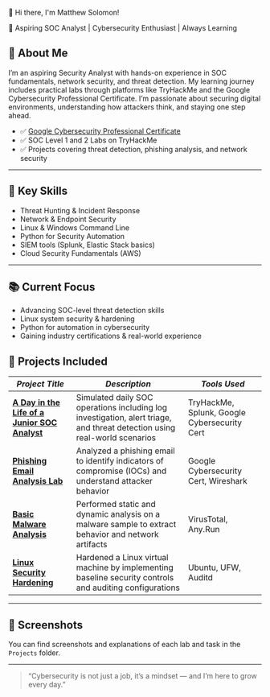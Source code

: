👋 Hi there, I'm Matthew Solomon!

🔐 Aspiring SOC Analyst | Cybersecurity Enthusiast | Always Learning

## 🚀 About Me

I’m an aspiring Security Analyst with hands-on experience in SOC fundamentals, network security, and threat detection. My learning journey includes practical labs through platforms like TryHackMe and the Google Cybersecurity Professional Certificate. I’m passionate about securing digital environments, understanding how attackers think, and staying one step ahead.



- ✅ [Google Cybersecurity Professional Certificate](#)
- ✅ SOC Level 1 and 2 Labs on TryHackMe
- ✅ Projects covering threat detection, phishing analysis, and network security

---

## 🔐 Key Skills

- Threat Hunting & Incident Response  
- Network & Endpoint Security  
- Linux & Windows Command Line  
- Python for Security Automation  
- SIEM tools (Splunk, Elastic Stack basics)  
- Cloud Security Fundamentals (AWS)

---


## 📚 Current Focus

- Advancing SOC-level threat detection skills  
- Linux system security & hardening  
- Python for automation in cybersecurity  
- Gaining industry certifications & real-world experience

  
## 📁 Projects Included

| *Project Title*| *Description* | *Tools Used* |
|------------------|------------------|----------------|
| [**A Day in the Life of a Junior SOC Analyst**](https://github.com/Matt-Solo/A-Day-in-the-Life-of-a-SOC-Level-1-Analyst-TryHackMe-) | Simulated daily SOC operations including log investigation, alert triage, and threat detection using real-world scenarios | TryHackMe, Splunk, Google Cybersecurity Cert |
| [**Phishing Email Analysis Lab**](https://github.com/Matt-Solo/SIEM-TryHackMe-Lab) | Analyzed a phishing email to identify indicators of compromise (IOCs) and understand attacker behavior | Google Cybersecurity Cert, Wireshark |
| [**Basic Malware Analysis**](#) | Performed static and dynamic analysis on a malware sample to extract behavior and network artifacts | VirusTotal, Any.Run |
| [**Linux Security Hardening**](#) | Hardened a Linux virtual machine by implementing baseline security controls and auditing configurations | Ubuntu, UFW, Auditd |

---

## 📸 Screenshots

You can find screenshots and explanations of each lab and task in the `Projects` folder.

---



> “Cybersecurity is not just a job, it’s a mindset — and I’m here to grow every day.”
